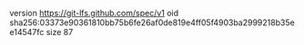 version https://git-lfs.github.com/spec/v1
oid sha256:03373e90361810bb75b6fe26af0de819e4ff05f4903ba2999218b35ee14547fc
size 87
